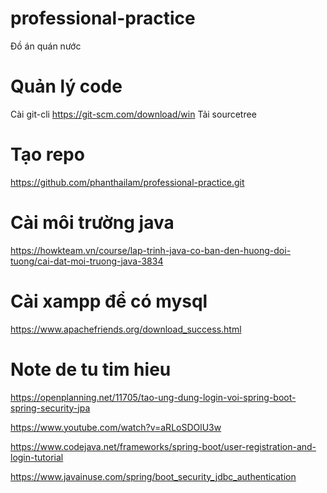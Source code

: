 # professional-practice
Đồ án quán nước

# Quản lý code
Cài git-cli https://git-scm.com/download/win
Tải sourcetree 

# Tạo repo
https://github.com/phanthailam/professional-practice.git

# Cài môi trường java
https://howkteam.vn/course/lap-trinh-java-co-ban-den-huong-doi-tuong/cai-dat-moi-truong-java-3834

# Cài xampp để có mysql
https://www.apachefriends.org/download_success.html


# Note de tu tim hieu
https://openplanning.net/11705/tao-ung-dung-login-voi-spring-boot-spring-security-jpa


https://www.youtube.com/watch?v=aRLoSDOlU3w

https://www.codejava.net/frameworks/spring-boot/user-registration-and-login-tutorial

https://www.javainuse.com/spring/boot_security_jdbc_authentication

